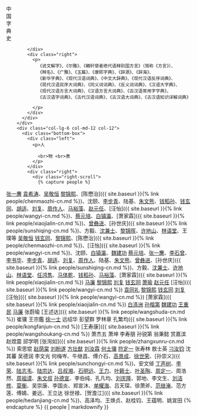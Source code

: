 <div class="bottom">
      <div class="row">
        <div class="col-lg-6 col-md-12 col-12">
          <div class="bottom-box">
            <div class="left">
              <p>中 <br>国 <br>字 <br>典<br>史</p>
              
            </div>
            <div class="right">
              <p>
                《说文解字》、《尔雅》、《輏轩使者绝代语释别国方言》（简称《方言》）、
                《释名》、《广雅》、《玉篇》、《康熙字典》、《辞源》、《辞海》、
                《新华字典》、《现代汉语词典》、《中文大辞典》、《现代汉语反序词典》、
                《现代汉语双序大词典》、《同义词词典》、《反义词词典》、《汉语大字典》、
                《现代汉语方言大词典》、《汉语方言大词典》、《古汉语常用字字典》、
                《古汉语字词典》、《古代汉语词典》、《古汉语大词典》、《古汉语知识详解词典》

              </p>
            </div>
          </div>
        </div>
        <div class="col-lg-6 col-md-12 col-12">
          <div class="bottom-box">
            <div class="left">
              <p>人

                <br>物 <br>表
              </p>
            </div>
            <div class="right">
              <div class="right-scroll">
                {% capture people %}


[张一麐](https://baike.baidu.com/item/张一麐)
[袁希涛](https://baike.baidu.com/item/袁希涛)、[吴敬恒](https://baike.baidu.com/item/吴敬恒)
[黎锦熙](https://baike.baidu.com/item/黎锦熙)、[陈懋治]({{ site.baseurl }}{% link people/chenmaozhi-cn.md %})、沈颐、[李步青](https://baike.baidu.com/item/李步青)、陆基、[朱文熊](https://baike.baidu.com/item/朱文熊)、[钱稻孙](https://baike.baidu.com/item/钱稻孙)、[钱玄同](https://baike.baidu.com/item/钱玄同)、[胡适](https://baike.baidu.com/item/胡适)、[刘复](https://baike.baidu.com/item/刘复)、[周作人](https://baike.baidu.com/item/周作人)、[马裕藻](https://baike.baidu.com/item/马裕藻)、[赵元任](https://baike.baidu.com/item/赵元任)、[汪怡]({{ site.baseurl }}{% link people/wangyi-cn.md %})、[蔡元培](https://baike.baidu.com/item/蔡元培/119206)、[白镇瀛](https://baike.baidu.com/item/白涤洲)、[萧家霖]({{ site.baseurl }}{% link people/xiaojialin-cn.md %})、[曾彝进](https://baike.baidu.com/item/曾彝进)、[孙世庆]({{ site.baseurl }}{% link people/sunshiqing-cn.md %})、方毅、[沈兼士](https://baike.baidu.com/item/沈兼士)、[黎锦晖](https://baike.baidu.com/item/黎锦晖)、[许地山](https://baike.baidu.com/item/许地山)、[林语堂](https://baike.baidu.com/item/林语堂)、王璞等
[吴敬恒](https://baike.baidu.com/item/吴敬恒)
[钱玄同](https://baike.baidu.com/item/钱玄同)、[黎锦熙](https://baike.baidu.com/item/黎锦熙)、[陈懋治]({{ site.baseurl }}{% link people/chenmaozhi-cn.md %})、[汪怡]({{ site.baseurl }}{% link people/wangyi-cn.md %})、沈颐、[白镇瀛](https://baike.baidu.com/item/白涤洲)、[魏建功](https://baike.baidu.com/item/魏建功/1116970)
[蔡元培](https://baike.baidu.com/item/蔡元培/119206)、[张一麐](https://baike.baidu.com/item/张一麐)、[李石曾](https://baike.baidu.com/item/李石曾)、[李书华](https://baike.baidu.com/item/李书华)、[李步青](https://baike.baidu.com/item/李步青)、[胡适](https://baike.baidu.com/item/胡适)、[刘复](https://baike.baidu.com/item/刘复)、[周作人](https://baike.baidu.com/item/周作人)、陆基、[朱文熊](https://baike.baidu.com/item/朱文熊)、[曾彝进](https://baike.baidu.com/item/曾彝进)、[孙世庆]({{ site.baseurl }}{% link people/sunshiqing-cn.md %})、方毅、[沈兼士](https://baike.baidu.com/item/沈兼士)、[许地山](https://baike.baidu.com/item/许地山)、[林语堂](https://baike.baidu.com/item/林语堂)、[任鸿隽](https://baike.baidu.com/item/任鸿隽)、[马体乾](https://baike.baidu.com/item/马体乾)、[钱稻孙](https://baike.baidu.com/item/钱稻孙)、[马裕藻](https://baike.baidu.com/item/马裕藻)、[萧家霖]({{ site.baseurl }}{% link people/xiaojialin-cn.md %})
[马廉](https://baike.baidu.com/item/马廉)
[黎锦熙](https://baike.baidu.com/item/黎锦熙)
[刘复](https://baike.baidu.com/item/刘复)
[钱玄同](https://baike.baidu.com/item/钱玄同)
[萧瑜](https://baike.baidu.com/item/萧瑜)
[赵元任](https://baike.baidu.com/item/赵元任)
[汪怡]({{ site.baseurl }}{% link people/wangyi-cn.md %})
[袁同礼](https://baike.baidu.com/item/袁同礼)
[黎锦熙](https://baike.baidu.com/item/黎锦熙)
[钱玄同](https://baike.baidu.com/item/钱玄同) 
[刘复](https://baike.baidu.com/item/刘复) 
[汪怡]({{ site.baseurl }}{% link people/wangyi-cn.md %})
[萧家霖]({{ site.baseurl }}{% link people/xiaojialin-cn.md %}) 
[白涤洲](https://baike.baidu.com/item/白涤洲)
[孙楷第](https://baike.baidu.com/item/孙楷第) 
[魏建功](https://baike.baidu.com/item/魏建功/1116970)
[王重民](https://baike.baidu.com/item/王重民)
[马廉](https://baike.baidu.com/item/马廉)
张蔚瑜 
[王述达]({{ site.baseurl }}{% link people/wangshuda-cn.md %}) 
崔骥 
王宗鑑 
[徐一士](https://baike.baidu.com/item/徐一士) 
远绍华 
彭望群 
罗林章 
孔繁均({{ site.baseurl }}{% link people/kongfanjun-cn.md %}) 
[王寿康]({{ site.baseurl }}{% link people/wangshoukang-cn.md %}) 
萧杰五 
萧坤 
李寿朋 
孙锐第 
翁秉懿 
赏嘉滨 
赵煜震 
邱学明 
[张洵如]({{ site.baseurl }}{% link people/zhangxunru-cn.md %}) 
索思锟 
[赵荫棠](https://baike.baidu.com/item/赵荫棠) 
[刘盼遂](https://baike.baidu.com/item/刘盼遂)
[方壮猷](https://baike.baidu.com/item/方壮猷) 
[刘汝霖](https://baike.baidu.com/item/刘汝霖) 
[何士骥](https://baike.baidu.com/item/何士骥) 
[符定一](https://baike.baidu.com/item/符定一) 
张寿林
敖士英
[刁汝钧](https://baike.baidu.com/item/刁汝钧)
沈其蕃 
吴德润 
李文光 
何梅岑、牛继昌、傅介石、[高景成](https://baike.baidu.com/item/高景成)、[徐世荣](https://baike.baidu.com/item/徐世荣/1142033)、[孙崇义]({{ site.baseurl }}{% link people/sunchongyi-cn.md %})、安文倬
[丁声树](https://baike.baidu.com/item/丁声树)、[李荣](https://baike.baidu.com/item/李荣/132357)、[陆志韦](https://baike.baidu.com/item/陆志韦)、[陆宗达](https://baike.baidu.com/item/陆宗达)、[吕叔湘](https://baike.baidu.com/item/吕叔湘)、[石明远](https://baike.baidu.com/item/石明远)、[王力](https://baike.baidu.com/item/王力/3888)、[叶籁士](https://baike.baidu.com/item/叶籁士)、[叶圣陶](https://baike.baidu.com/item/叶圣陶)、[周定一](https://baike.baidu.com/item/周定一/5825154)、周浩然、[周祖谟](https://baike.baidu.com/item/周祖谟)、[朱文叔](https://baike.baidu.com/item/朱文叔)
[孙德宣](https://baike.baidu.com/item/孙德宣)、李伯纯、孔凡均、[刘庆隆](https://baike.baidu.com/item/刘庆隆)、郭地、李文生、[刘洁修](https://baike.baidu.com/item/刘洁修)、[莫衡](https://baike.baidu.com/item/莫衡/5404038)、吴崇康、李国炎、郑宣沐、[单耀海](https://baike.baidu.com/item/单耀海)、吕天琛、徐萧斧、[范继淹](https://baike.baidu.com/item/范继淹)、范方莲、傅婧、姜远、王立达
徐世禄、[贺澹江]({{ site.baseurl }}{% link people/hedanjiang-cn.md %})、高泽均、王焕贞、赵桂钧、王蕴明、姚宣田
                {% endcapture %}
				        {{ people | markdownify }}
              </div>
            </div>
          </div>
        </div>
      </div>
    </div>